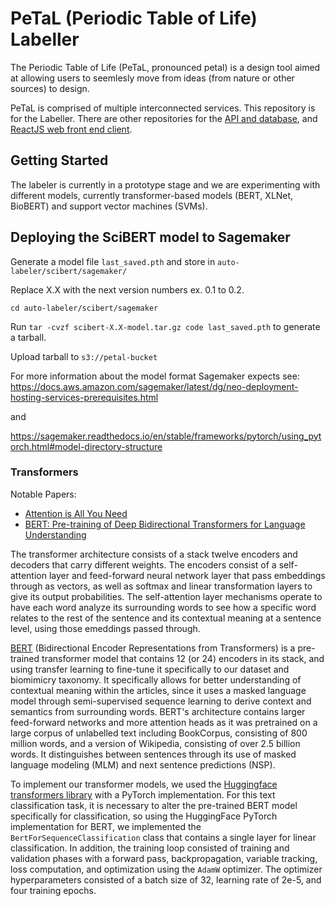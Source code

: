 # PeTaL (Periodic Table of Life) Labeller

The Periodic Table of Life (PeTaL, pronounced petal) is a design tool aimed at allowing users to seemlesly move from ideas (from nature or other sources) to design.

PeTaL is comprised of multiple interconnected services. This repository is for the Labeller. There are other repositories for the [API and database](https://github.com/nasa/petal-db), and [ReactJS web front end client](https://github.com/nasa/PeTaL).

## Getting Started

The labeler is currently in a prototype stage and we are experimenting with different models, currently transformer-based models (BERT, XLNet, BioBERT) and support vector machines (SVMs).

## Deploying the SciBERT model to Sagemaker

Generate a model file `last_saved.pth` and store in `auto-labeler/scibert/sagemaker/`

Replace X.X with the next version numbers ex. 0.1 to 0.2.

`cd auto-labeler/scibert/sagemaker`

Run `tar -cvzf scibert-X.X-model.tar.gz code last_saved.pth` to generate a tarball.

Upload tarball to `s3://petal-bucket`

For more information about the model format Sagemaker expects see:
https://docs.aws.amazon.com/sagemaker/latest/dg/neo-deployment-hosting-services-prerequisites.html

and

https://sagemaker.readthedocs.io/en/stable/frameworks/pytorch/using_pytorch.html#model-directory-structure

### Transformers

Notable Papers:
- [Attention is All You Need](https://arxiv.org/abs/1706.03762)
- [BERT: Pre-training of Deep Bidirectional Transformers for Language Understanding](https://arxiv.org/abs/1810.04805)

The transformer architecture consists of a stack twelve encoders and decoders that carry different weights. The encoders consist of a self-attention layer and feed-forward neural network layer that pass embeddings through as vectors, as well as softmax and linear transformation layers to give its output probabilities. The self-attention layer mechanisms operate to have each word analyze its surrounding words to see how a specific word relates to the rest of the sentence and its contextual meaning at a sentence level, using those emeddings passed through.

[BERT](https://arxiv.org/abs/1810.04805) (Bidirectional Encoder Representations from Transformers) is a pre-trained transformer model that contains 12 (or 24) encoders in its stack, and using transfer learning to fine-tune it specifically to our dataset and biomimicry taxonomy.
It specifically allows for better understanding of contextual meaning within the articles, since it uses a masked language model through semi-supervised sequence learning to derive context and semantics from surrounding words. BERT's architecture contains larger feed-forward networks and more attention heads as it was pretrained on a large corpus of unlabelled text including BookCorpus, consisting of 800 million words, and a version of Wikipedia, consisting of over 2.5 billion words. It distinguishes between sentences through its use of masked language modeling (MLM) and next sentence predictions (NSP).

To implement our transformer models, we used the [Huggingface transformers library](https://huggingface.co/transformers/) with a PyTorch implementation. For this text classification task, it is necessary to alter the pre-trained BERT model specifically for classification, so using the HuggingFace PyTorch implementation for BERT, we implemented the `BertForSequenceClassification` class that contains a single layer for linear classification. In addition, the training loop consisted of training and validation phases with a forward pass, backpropagation, variable tracking, loss computation, and optimization using the `AdamW` optimizer. The optimizer hyperparameters consisted of a batch size of 32, learning rate of 2e-5, and four training epochs.
